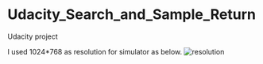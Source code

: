 # Udacity_Search_and_Sample_Return
Udacity project

I used 1024*768 as resolution for simulator as below.
![resolution](https://user-images.githubusercontent.com/32352399/31475517-4211dd36-af3c-11e7-9bbd-fe2a474e2e38.png)
